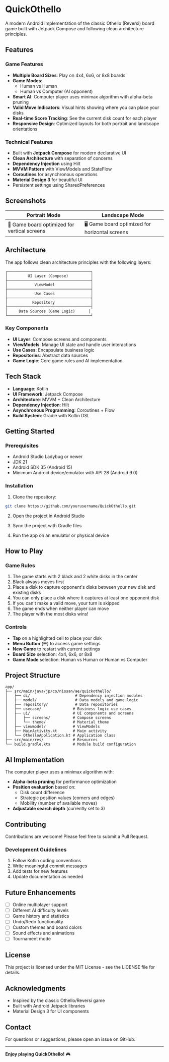 # QuickOthello

A modern Android implementation of the classic Othello (Reversi) board game built with Jetpack Compose and following clean architecture principles.

## Features

### Game Features
- **Multiple Board Sizes**: Play on 4x4, 6x6, or 8x8 boards
- **Game Modes**:
    - Human vs Human
    - Human vs Computer (AI opponent)
- **Smart AI**: Computer player uses minimax algorithm with alpha-beta pruning
- **Valid Move Indicators**: Visual hints showing where you can place your disks
- **Real-time Score Tracking**: See the current disk count for each player
- **Responsive Design**: Optimized layouts for both portrait and landscape orientations

### Technical Features
- Built with **Jetpack Compose** for modern declarative UI
- **Clean Architecture** with separation of concerns
- **Dependency Injection** using Hilt
- **MVVM Pattern** with ViewModels and StateFlow
- **Coroutines** for asynchronous operations
- **Material Design 3** for beautiful UI
- Persistent settings using SharedPreferences

## Screenshots

| Portrait Mode | Landscape Mode |
|--------------|----------------|
| 📱 Game board optimized for vertical screens | 🖥️ Game board optimized for horizontal screens |

## Architecture

The app follows clean architecture principles with the following layers:

```
┌─────────────────────────────────────┐
│         UI Layer (Compose)          │
├─────────────────────────────────────┤
│            ViewModel                │
├─────────────────────────────────────┤
│            Use Cases                │
├─────────────────────────────────────┤
│           Repository                │
├─────────────────────────────────────┤
│     Data Sources (Game Logic)      │
└─────────────────────────────────────┘
```

### Key Components

- **UI Layer**: Compose screens and components
- **ViewModels**: Manage UI state and handle user interactions
- **Use Cases**: Encapsulate business logic
- **Repositories**: Abstract data sources
- **Game Logic**: Core game rules and AI implementation

## Tech Stack

- **Language**: Kotlin
- **UI Framework**: Jetpack Compose
- **Architecture**: MVVM + Clean Architecture
- **Dependency Injection**: Hilt
- **Asynchronous Programming**: Coroutines + Flow
- **Build System**: Gradle with Kotlin DSL

## Getting Started

### Prerequisites
- Android Studio Ladybug or newer
- JDK 21
- Android SDK 35 (Android 15)
- Minimum Android device/emulator with API 28 (Android 9.0)

### Installation

1. Clone the repository:
```bash
git clone https://github.com/yourusername/QuickOthello.git
```

2. Open the project in Android Studio

3. Sync the project with Gradle files

4. Run the app on an emulator or physical device

## How to Play

### Game Rules
1. The game starts with 2 black and 2 white disks in the center
2. Black always moves first
3. Place a disk to capture opponent's disks between your new disk and existing disks
4. You can only place a disk where it captures at least one opponent disk
5. If you can't make a valid move, your turn is skipped
6. The game ends when neither player can move
7. The player with the most disks wins!

### Controls
- **Tap** on a highlighted cell to place your disk
- **Menu Button** (☰) to access game settings
- **New Game** to restart with current settings
- **Board Size** selection: 4x4, 6x6, or 8x8
- **Game Mode** selection: Human vs Human or Human vs Computer

## Project Structure

```
app/
├── src/main/java/jp/co/nissan/ae/quickothello/
│   ├── di/                    # Dependency injection modules
│   ├── model/                 # Data models and game logic
│   ├── repository/            # Data repositories
│   ├── usecase/              # Business logic use cases
│   ├── ui/                   # UI components and screens
│   │   ├── screens/          # Compose screens
│   │   └── theme/            # Material theme
│   ├── viewmodel/            # ViewModels
│   ├── MainActivity.kt       # Main activity
│   └── OthelloApplication.kt # Application class
├── src/main/res/             # Resources
└── build.gradle.kts          # Module build configuration
```

## AI Implementation

The computer player uses a minimax algorithm with:
- **Alpha-beta pruning** for performance optimization
- **Position evaluation** based on:
    - Disk count difference
    - Strategic position values (corners and edges)
    - Mobility (number of available moves)
- **Adjustable search depth** (currently set to 3)

## Contributing

Contributions are welcome! Please feel free to submit a Pull Request.

### Development Guidelines
1. Follow Kotlin coding conventions
2. Write meaningful commit messages
3. Add tests for new features
4. Update documentation as needed

## Future Enhancements

- [ ] Online multiplayer support
- [ ] Different AI difficulty levels
- [ ] Game history and statistics
- [ ] Undo/Redo functionality
- [ ] Custom themes and board colors
- [ ] Sound effects and animations
- [ ] Tournament mode

## License

This project is licensed under the MIT License - see the LICENSE file for details.

## Acknowledgments

- Inspired by the classic Othello/Reversi game
- Built with Android Jetpack libraries
- Material Design 3 for UI components

## Contact

For questions or suggestions, please open an issue on GitHub.

---

**Enjoy playing QuickOthello!** 🎮